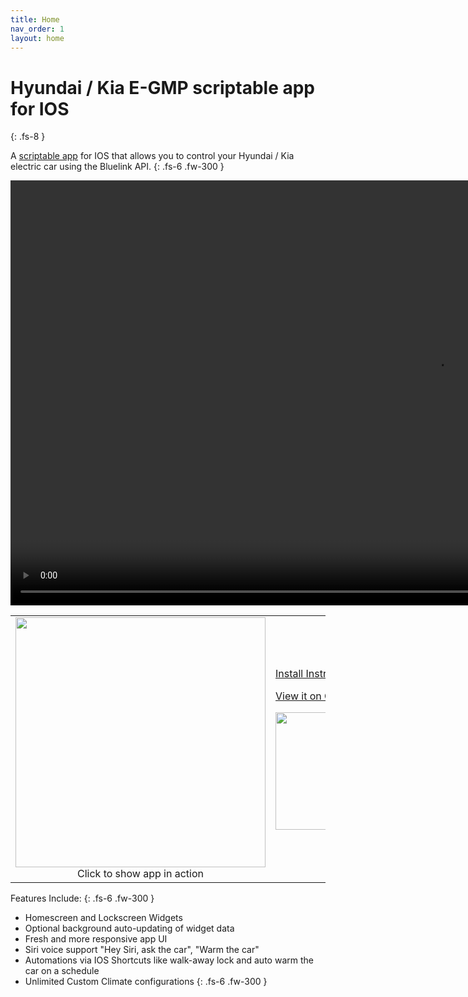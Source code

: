 ```yaml
---
title: Home
nav_order: 1
layout: home
---
```


# Hyundai / Kia E-GMP scriptable app for IOS
{: .fs-8 }

A [scriptable app](https://scriptable.app/) for IOS that allows you to control your Hyundai / Kia electric car using the Bluelink API. 
{: .fs-6 .fw-300 }


<script>
function lightbox_open() {
  var lightBoxVideo = document.getElementById("VisaChipCardVideo");
  window.scrollTo(0, 0);
  document.getElementById('light').style.display = 'block';
  document.getElementById('fade').style.display = 'block';
  lightBoxVideo.play();
}

function lightbox_close() {
  var lightBoxVideo = document.getElementById("VisaChipCardVideo");
  document.getElementById('light').style.display = 'none';
  document.getElementById('fade').style.display = 'none';
  lightBoxVideo.pause();
}
</script>

<div id="light">
  <a class="boxclose" id="boxclose" onclick="lightbox_close();"></a>
  <video id="VisaChipCardVideo" height="680" autoplay controls>
      <source src="./images/egmp-scriptable-in-use.mp4" type="video/mp4">
      <!--Browser does not support <video> tag -->
    </video>
</div>

<div id="fade" onClick="lightbox_close();"></div>

<table border="0" class="noBorder">
<tr>
<td width="55%"><a href="#" onclick="lightbox_open();"><img src="./images/widget_charging.png" width="400" /></a>
<br/><center>Click to show app in action</center>
</td>
<td>

<p>
<a href="./pages/install" class="btn btn-primary fs-5 mb-4 mb-md-0 mr-2">Install Instructions</a>
</p>
<p>
<a href="https://github.com/andyfase/egmp-bluelink-scriptable" class="btn fs-5 mb-4 mb-md-0">View it on GitHub&#160;&#160;</a>
</p>
<p>
<a href="https://buymeacoffee.com/andyfase"><img src="./images/coffee.png" width="188"></a>
</p>

</td>
</tr>
</table>

Features Include:
{: .fs-6 .fw-300 }

- Homescreen and Lockscreen Widgets
- Optional background auto-updating of widget data
- Fresh and more responsive app UI
- Siri voice support "Hey Siri, ask the car", "Warm the car"
- Automations via IOS Shortcuts like walk-away lock and auto warm the car on a schedule
- Unlimited Custom Climate configurations 
{: .fs-6 .fw-300 }
